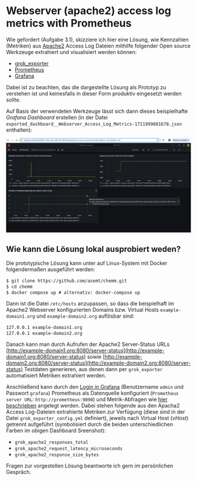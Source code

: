 # Webserver (apache2) access log metrics with Prometheus

Wie gefordert (Aufgabe 3.1), skizziere ich hier eine Lösung, wie Kennzahlen (Metriken) aus [Apache2](https://httpd.apache.org/) Access Log Dateien mithilfe folgender Open source Werkzeuge extrahiert und visualisiert werden können:

- [grok_exporter](https://github.com/sysdiglabs/grok_exporter)
- [Prometheus](https://prometheus.io/)
- [Grafana](https://grafana.com/grafana/)

Dabei ist zu beachten, das die dargestellte Lösung als Prototyp zu verstehen ist und keinesfalls in dieser Form produktiv eingesetzt werden sollte.

Auf Basis der verwendeten Werkzeuge lässt sich dann dieses beispielhafte _Grafana Dashboard_ erstellen (in der Datei `exported_dashboard__Webserver_Access_Log_Metrics-1711999601678.json` enthalten):

![Grafana Dashboard](example_grafana_dashboard.png)

## Wie kann die Lösung lokal ausprobiert weden?

Die prototypische Lösung kann unter auf Linux-System mit Docker folgendermaßen ausgeführt werden:
```
$ git clone https://github.com/asemt/chemm.git
$ cd chemm
$ docker compose up # alternativ: docker-compose up 
```

Dann ist die Datei `/etc/hosts` anzupassen, so dass die beispielhaft im Apache2 Webserver konfigurierten Domains bzw. Virtual Hosts `example-domain1.org` und `example-domain2.org` auflösbar sind:
```
127.0.0.1 example-domain1.org
127.0.0.1 example-domain2.org
```

Danach kann man durch Aufrufen der Apache2 Server-Status URLs [http://example-domain1.org:8080/server-status](http://example-domain1.org:8080/server-status) sowie [http://example-domain2.org:8080/server-status](http://example-domain2.org:8080/server-status) Testdaten generieren, aus denen dann per `grok_exporter` automatisiert Metriken extrahiert werden. 

Anschließend kann durch den [Login in Grafana](http://localhost:3000/login) (Benutzername `admin` und Passwort `grafana`) Prometheus als Datenquelle konfiguriert (`Prometheus server URL`: `http://prometheus:9090`) und Metrik-Abfragen wie [hier beschrieben](https://prometheus.io/docs/visualization/grafana/) angelegt werden. Dabei stehen folgende aus den Apacha2 Access Log-Dateien extrahierte Metriken zur Verfügung (diese sind in der Datei `grok_exporter_config.yml` definiert), jeweils nach Virtual Host (_vHost_) getrennt aufgeführt (symbolisiert durch die beiden unterschiedlichen Farben im obigen Dashboard Sreenshot):

- `grok_apache2_responses_total`
- `grok_apache2_request_latency_microseconds`
- `grok_apache2_response_size_bytes`


Fragen zur vorgestellen Lösung beantworte ich gern im persönlichen Gespräch.
